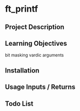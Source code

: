 # ft_printf



## Project Description



## Learning Objectives

bit masking
vardic arguments


## Installation


## Usage Inputs / Returns


## Todo List
